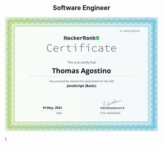 <h2 align="center">Software Engineer</h2>

[![Alt Text](https://raw.githubusercontent.com/ONP4intFon2286Q/ONP4intFon2286Q/main/JSBasics.png)](https://www.hackerrank.com/certificates/iframe/09052c5bfd3e)







\


<!--
**ONP4intFon2286Q/ONP4intFon2286Q** is a ✨ _special_ ✨ repository because its `README.md` (this file) appears on your GitHub profile.

Here are some ideas to get you started:

- 🔭 I’m currently working on ...
- 🌱 I’m currently learning ...
- 👯 I’m looking to collaborate on ...
- 🤔 I’m looking for help with ...
- 💬 Ask me about ...
- 📫 How to reach me: ...
- 😄 Pronouns: ...
- ⚡ Fun fact: ...
-->
